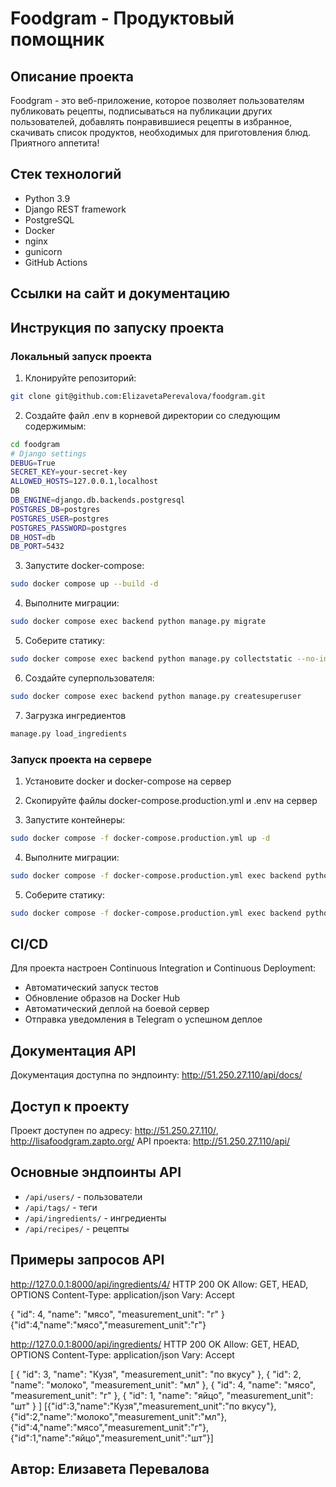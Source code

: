 # Foodgram - Продуктовый помощник

## Описание проекта

Foodgram - это веб-приложение, которое позволяет пользователям публиковать рецепты, подписываться на публикации других пользователей, добавлять понравившиеся рецепты в избранное, скачивать список продуктов, необходимых для приготовления блюд. Приятного аппетита!

## Стек технологий
- Python 3.9
- Django REST framework
- PostgreSQL
- Docker
- nginx
- gunicorn
- GitHub Actions

## Ссылки на сайт и документацию

## Инструкция по запуску проекта

### Локальный запуск проекта

1. Клонируйте репозиторий:

```bash
git clone git@github.com:ElizavetaPerevalova/foodgram.git
```

2. Создайте файл .env в корневой директории со следующим содержимым:

```bash
cd foodgram
# Django settings
DEBUG=True
SECRET_KEY=your-secret-key
ALLOWED_HOSTS=127.0.0.1,localhost
DB
DB_ENGINE=django.db.backends.postgresql
POSTGRES_DB=postgres
POSTGRES_USER=postgres
POSTGRES_PASSWORD=postgres
DB_HOST=db
DB_PORT=5432
```

3. Запустите docker-compose:

```bash
sudo docker compose up --build -d
```

4. Выполните миграции:

```bash
sudo docker compose exec backend python manage.py migrate
```

5. Соберите статику:

```bash
sudo docker compose exec backend python manage.py collectstatic --no-input
``` 

6. Создайте суперпользователя:

```bash
sudo docker compose exec backend python manage.py createsuperuser
```

7. Загрузка ингредиентов
```bash
manage.py load_ingredients
``` 

### Запуск проекта на сервере

1. Установите docker и docker-compose на сервер

2. Скопируйте файлы docker-compose.production.yml и .env на сервер

3. Запустите контейнеры:

```bash
sudo docker compose -f docker-compose.production.yml up -d
```

4. Выполните миграции:

```bash
sudo docker compose -f docker-compose.production.yml exec backend python manage.py migrate
```

5. Соберите статику:

```bash
sudo docker compose -f docker-compose.production.yml exec backend python manage.py collectstatic --no-input
```


## CI/CD

Для проекта настроен Continuous Integration и Continuous Deployment:

- Автоматический запуск тестов
- Обновление образов на Docker Hub
- Автоматический деплой на боевой сервер
- Отправка уведомления в Telegram о успешном деплое

## Документация API

Документация доступна по эндпоинту: http://51.250.27.110/api/docs/

## Доступ к проекту

Проект доступен по адресу: http://51.250.27.110/, http://lisafoodgram.zapto.org/
API проекта: http://51.250.27.110/api/

## Основные эндпоинты API

- ```/api/users/``` - пользователи
- ```/api/tags/``` - теги
- ```/api/ingredients/``` - ингредиенты
- ```/api/recipes/``` - рецепты

## Примеры запросов API  
http://127.0.0.1:8000/api/ingredients/4/
HTTP 200 OK
Allow: GET, HEAD, OPTIONS
Content-Type: application/json
Vary: Accept

{
    "id": 4,
    "name": "мясо",
    "measurement_unit": "г"
}
{"id":4,"name":"мясо","measurement_unit":"г"}

http://127.0.0.1:8000/api/ingredients/
HTTP 200 OK
Allow: GET, HEAD, OPTIONS
Content-Type: application/json
Vary: Accept

[
    {
        "id": 3,
        "name": "Кузя",
        "measurement_unit": "по вкусу"
    },
    {
        "id": 2,
        "name": "молоко",
        "measurement_unit": "мл"
    },
    {
        "id": 4,
        "name": "мясо",
        "measurement_unit": "г"
    },
    {
        "id": 1,
        "name": "яйцо",
        "measurement_unit": "шт"
    }
]
[{"id":3,"name":"Кузя","measurement_unit":"по вкусу"},{"id":2,"name":"молоко","measurement_unit":"мл"},{"id":4,"name":"мясо","measurement_unit":"г"},{"id":1,"name":"яйцо","measurement_unit":"шт"}]
## Автор: Елизавета Перевалова 
